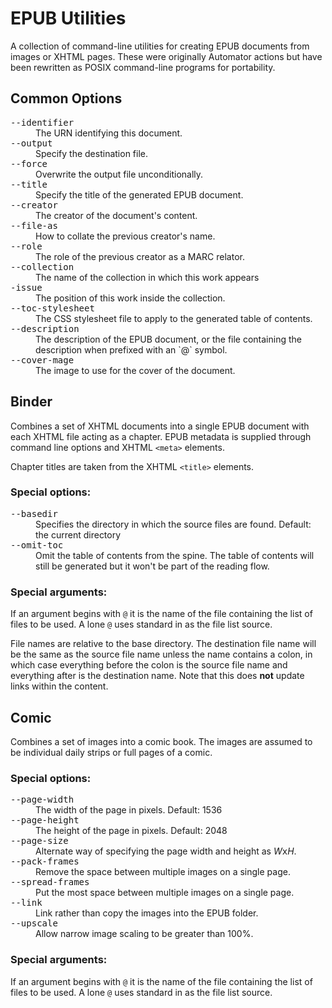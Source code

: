 # EPUB Utilities

A collection of command-line utilities for creating EPUB documents from images or XHTML pages. These were originally Automator actions but have been rewritten as POSIX command-line programs for portability.

## Common Options

<dl>

<dt><tt>--identifier</tt><dt><dd>The URN identifying this document.</dd>

<dt><tt>--output</tt><dt><dd>Specify the destination file.</dd>

<dt><tt>--force</tt><dt><dd>Overwrite the output file unconditionally.</dd>

<dt><tt>--title</tt><dt><dd>Specify the title of the generated EPUB document.</dd>

<dt><tt>--creator</tt><dt><dd>The creator of the document's content.</dd>

<dt><tt>--file-as</tt><dt><dd>How to collate the previous creator's name.</dd>

<dt><tt>--role</tt><dt><dd>The role of the previous creator as a MARC relator.</dd>

<dt><tt>--collection</tt><dt><dd>The name of the collection in which this work appears</dd>

<dt><tt>-issue</tt><dt><dd>The position of this work inside the collection.</dd>

<dt><tt>--toc-stylesheet</tt><dt><dd>The CSS stylesheet file to apply to the generated table of contents.</dd>

<dt><tt>--description</tt><dt><dd>The description of the EPUB document, or the file containing the description when prefixed with an `@` symbol.</dd>

<dt><tt>--cover-mage</tt><dt><dd>The image to use for the cover of the document.</dd>

</dl>

## Binder

Combines a set of XHTML documents into a single EPUB document with each XHTML file acting as a chapter. EPUB metadata is supplied through command line options and XHTML `<meta>` elements.

Chapter titles are taken from the XHTML `<title>` elements.

### Special options:

<dl>
<dt><tt>--basedir</tt></dt><dd>Specifies the directory in which the source files are found. Default: the current directory</dd>
<dt><tt>--omit-toc</tt></dt><dd>Omit the table of contents from the spine.  The table of contents will still be generated but it won't be part of the reading flow.</dd>
</dl>

### Special arguments:

If an argument begins with `@` it is the name of the file containing the list of files to be used.  A lone `@` uses standard in as the file list source.

File names are relative to the base directory.  The destination file name will be the same as the source file name unless the name contains a colon, in which case everything before the colon is the source file name and everything after is the destination name.  Note that this does **not** update links within the content.

## Comic

Combines a set of images into a comic book. The images are assumed to be individual daily strips or full pages of a comic.

### Special options:

<dl>
<dt><tt>--page-width</tt></dt><dd>The width of the page in pixels. Default: 1536</dd>
<dt><tt>--page-height</tt></dt><dd>The height of the page in pixels. Default: 2048</dd>
<dt><tt>--page-size</tt></dt><dd>Alternate way of specifying the page width and height as <i>W</i><tt>x</tt><i>H</i>.</dd>
<dt><tt>--pack-frames</tt></dt><dd>Remove the space between multiple images on a single page.</dd>
<dt><tt>--spread-frames</tt></dt><dd>Put the most space between multiple images on a single page.</dd>
<dt><tt>--link</tt></dt><dd>Link rather than copy the images into the EPUB folder.</dd>
<dt><tt>--upscale</tt></dt><dd>Allow narrow image scaling to be greater than 100%.</dd>
</dl>

### Special arguments:

If an argument begins with `@` it is the name of the file containing the list of files to be used.  A lone `@` uses standard in as the file list source.

